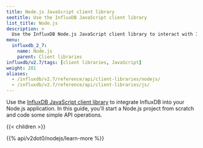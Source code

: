 ```yaml
---
title: Node.js JavaScript client library
seotitle: Use the InfluxDB JavaScript client library
list_title: Node.js
description: >
  Use the InfluxDB Node.js JavaScript client library to interact with InfluxDB.
menu:
  influxdb_2_7:
    name: Node.js
    parent: Client libraries
influxdb/v2.7/tags: [client libraries, JavaScript]
weight: 201
aliases:
  - /influxdb/v2.7/reference/api/client-libraries/nodejs/
  - /influxdb/v2.7/reference/api/client-libraries/js/  
---
```


Use the [InfluxDB JavaScript client library](https://github.com/influxdata/influxdb-client-js) to integrate InfluxDB into your Node.js application.
In this guide, you'll start a Node.js project from scratch and code some simple API operations.

{{< children >}}

{{% api/v2dot0/nodejs/learn-more %}}

